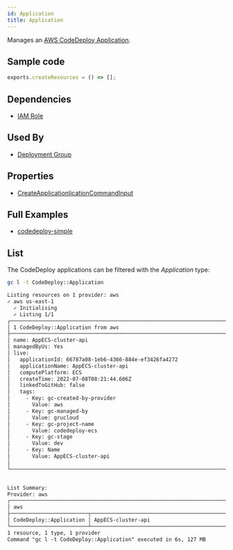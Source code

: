 ```yaml
---
id: Application
title: Application
---
```


Manages an [AWS CodeDeploy Application](https://console.aws.amazon.com/codesuite/codedeploy/applications).

## Sample code

```js
exports.createResources = () => [];
```

## Dependencies

- [IAM Role](../IAM/Role.md)

## Used By

- [Deployment Group](./DeploymentGroup)

## Properties

- [CreateApplicationlicationCommandInput](https://docs.aws.amazon.com/AWSJavaScriptSDK/v3/latest/clients/client-codedeploy/interfaces/createapplicationcommandinput.html)

## Full Examples

- [codedeploy-simple](https://github.com/grucloud/grucloud/tree/main/examples/aws/CodeDeploy/codedeploy-simple)

## List

The CodeDeploy applications can be filtered with the _Application_ type:

```sh
gc l -t CodeDeploy::Application
```

```txt
Listing resources on 1 provider: aws
✓ aws us-east-1
  ✓ Initialising
  ✓ Listing 1/1
┌──────────────────────────────────────────────────────────────────────────────────────┐
│ 1 CodeDeploy::Application from aws                                                   │
├──────────────────────────────────────────────────────────────────────────────────────┤
│ name: AppECS-cluster-api                                                             │
│ managedByUs: Yes                                                                     │
│ live:                                                                                │
│   applicationId: 66787a08-1eb6-4366-884e-ef3426fa4272                                │
│   applicationName: AppECS-cluster-api                                                │
│   computePlatform: ECS                                                               │
│   createTime: 2022-07-08T08:21:44.606Z                                               │
│   linkedToGitHub: false                                                              │
│   tags:                                                                              │
│     - Key: gc-created-by-provider                                                    │
│       Value: aws                                                                     │
│     - Key: gc-managed-by                                                             │
│       Value: grucloud                                                                │
│     - Key: gc-project-name                                                           │
│       Value: codedeploy-ecs                                                          │
│     - Key: gc-stage                                                                  │
│       Value: dev                                                                     │
│     - Key: Name                                                                      │
│       Value: AppECS-cluster-api                                                      │
│                                                                                      │
└──────────────────────────────────────────────────────────────────────────────────────┘


List Summary:
Provider: aws
┌─────────────────────────────────────────────────────────────────────────────────────┐
│ aws                                                                                 │
├─────────────────────────┬───────────────────────────────────────────────────────────┤
│ CodeDeploy::Application │ AppECS-cluster-api                                        │
└─────────────────────────┴───────────────────────────────────────────────────────────┘
1 resource, 1 type, 1 provider
Command "gc l -t CodeDeploy::Application" executed in 6s, 127 MB
```
